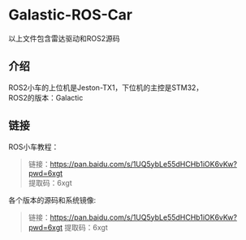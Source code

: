 # Galastic-ROS-Car
以上文件包含雷达驱动和ROS2源码

## 介绍
ROS2小车的上位机是Jeston-TX1，下位机的主控是STM32， <br/>
ROS2的版本：Galactic

## 链接
ROS小车教程：

> 链接：https://pan.baidu.com/s/1UQ5ybLe55dHCHb1iOK6vKw?pwd=6xgt <br/>
> 提取码：6xgt

各个版本的源码和系统镜像:

> 链接：https://pan.baidu.com/s/1UQ5ybLe55dHCHb1iOK6vKw?pwd=6xgt
> 提取码：6xgt
